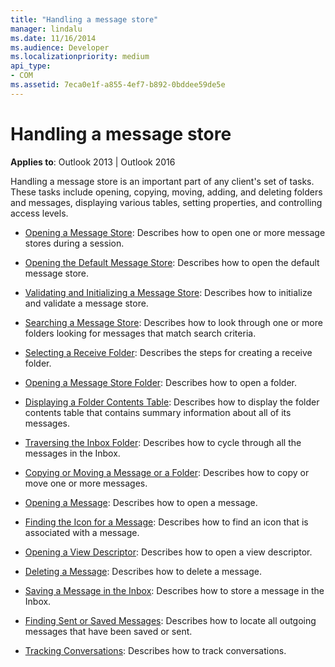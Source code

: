```yaml
---
title: "Handling a message store"
manager: lindalu
ms.date: 11/16/2014
ms.audience: Developer
ms.localizationpriority: medium
api_type:
- COM
ms.assetid: 7eca0e1f-a855-4ef7-b892-0bddee59de5e
---
```


# Handling a message store
  
**Applies to**: Outlook 2013 | Outlook 2016 
  
Handling a message store is an important part of any client's set of tasks. These tasks include opening, copying, moving, adding, and deleting folders and messages, displaying various tables, setting properties, and controlling access levels.

- [Opening a Message Store](opening-a-message-store.md): Describes how to open one or more message stores during a session.
    
- [Opening the Default Message Store](opening-the-default-message-store.md): Describes how to open the default message store.
    
- [Validating and Initializing a Message Store](validating-and-initializing-a-message-store.md): Describes how to initialize and validate a message store.
    
- [Searching a Message Store](searching-a-message-store.md): Describes how to look through one or more folders looking for messages that match search criteria.
    
- [Selecting a Receive Folder](selecting-a-receive-folder.md): Describes the steps for creating a receive folder.
    
- [Opening a Message Store Folder](opening-a-message-store-folder.md): Describes how to open a folder.
    
- [Displaying a Folder Contents Table](displaying-a-folder-contents-table.md): Describes how to display the folder contents table that contains summary information about all of its messages.
    
- [Traversing the Inbox Folder](traversing-the-inbox-folder.md): Describes how to cycle through all the messages in the Inbox.
    
- [Copying or Moving a Message or a Folder](copying-or-moving-a-message-or-a-folder.md): Describes how to copy or move one or more messages.
    
- [Opening a Message](opening-a-message.md): Describes how to open a message.
    
- [Finding the Icon for a Message](finding-the-icon-for-a-message.md): Describes how to find an icon that is associated with a message.
    
- [Opening a View Descriptor](opening-a-view-descriptor.md): Describes how to open a view descriptor.
    
- [Deleting a Message](deleting-a-message.md): Describes how to delete a message.
    
- [Saving a Message in the Inbox](saving-a-message-in-the-inbox.md): Describes how to store a message in the Inbox.
    
- [Finding Sent or Saved Messages](finding-sent-or-saved-messages.md): Describes how to locate all outgoing messages that have been saved or sent.
    
- [Tracking Conversations](tracking-conversations.md): Describes how to track conversations.
    

